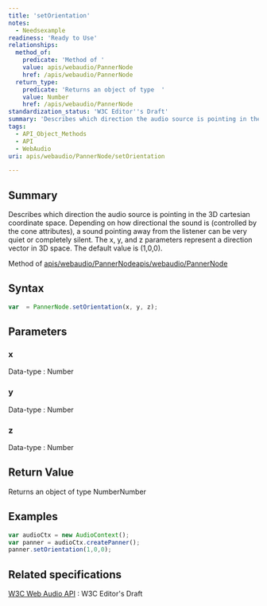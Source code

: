 ```yaml
---
title: 'setOrientation'
notes:
  - Needsexample
readiness: 'Ready to Use'
relationships:
  method_of:
    predicate: 'Method of '
    value: apis/webaudio/PannerNode
    href: /apis/webaudio/PannerNode
  return_type:
    predicate: 'Returns an object of type  '
    value: Number
    href: /apis/webaudio/PannerNode
standardization_status: 'W3C Editor''s Draft'
summary: 'Describes which direction the audio source is pointing in the 3D cartesian coordinate space. Depending on how directional the sound is (controlled by the cone attributes), a sound pointing away from the listener can be very quiet or completely silent. The x, y, and z parameters represent a direction vector in 3D space. The default value is (1,0,0).'
tags:
  - API_Object_Methods
  - API
  - WebAudio
uri: apis/webaudio/PannerNode/setOrientation

---
```

## Summary

Describes which direction the audio source is pointing in the 3D cartesian coordinate space. Depending on how directional the sound is (controlled by the cone attributes), a sound pointing away from the listener can be very quiet or completely silent. The x, y, and z parameters represent a direction vector in 3D space. The default value is (1,0,0).

Method of [apis/webaudio/PannerNode](/apis/webaudio/PannerNode)[apis/webaudio/PannerNode](/apis/webaudio/PannerNode)

## Syntax

``` js
var  = PannerNode.setOrientation(x, y, z);
```

## Parameters

### x

 Data-type
:   Number

### y

 Data-type
:   Number

### z

 Data-type
:   Number

## Return Value

Returns an object of type NumberNumber

## Examples

``` js
var audioCtx = new AudioContext();
var panner = audioCtx.createPanner();
panner.setOrientation(1,0,0);
```

## Related specifications

[W3C Web Audio API](http://webaudio.github.io/web-audio-api/)
:   W3C Editor's Draft
